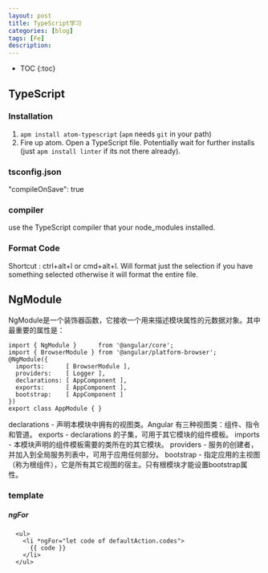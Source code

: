 ```yaml
---
layout: post
title: TypeScript学习
categories: [blog]
tags: [Fe]
description: 
---
```


* TOC
{:toc}

## TypeScript

### Installation

1. `apm install atom-typescript` (`apm` needs `git` in your path)
2. Fire up atom. Open a TypeScript file. Potentially wait for further installs (just `apm install linter` if its not there already).

### tsconfig.json
"compileOnSave": true
### compiler
use the TypeScript compiler that  your node_modules installed.
### Format Code
Shortcut : ctrl+alt+l or cmd+alt+l. Will format just the selection if you have something selected otherwise it will format the entire file.


## NgModule

NgModule是一个装饰器函数，它接收一个用来描述模块属性的元数据对象。其中最重要的属性是：

```
import { NgModule }      from '@angular/core';
import { BrowserModule } from '@angular/platform-browser';
@NgModule({
  imports:      [ BrowserModule ],
  providers:    [ Logger ],
  declarations: [ AppComponent ],
  exports:      [ AppComponent ],
  bootstrap:    [ AppComponent ]
})
export class AppModule { }
```

declarations - 声明本模块中拥有的视图类。Angular 有三种视图类：组件、指令和管道。
exports - declarations 的子集，可用于其它模块的组件模板。
imports - 本模块声明的组件模板需要的类所在的其它模块。
providers - 服务的创建者，并加入到全局服务列表中，可用于应用任何部分。
bootstrap - 指定应用的主视图（称为根组件），它是所有其它视图的宿主。只有根模块才能设置bootstrap属性。

### template

##### ngFor
```
  <ul>
    <li *ngFor="let code of defaultAction.codes">
      {{ code }}
    </li>
  </ul>
```